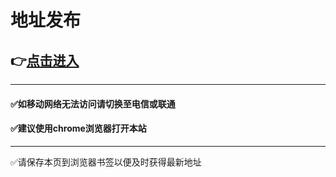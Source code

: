 # 地址发布
## 👉[点击进入](https://yjrk.cc)
-------------------
#### ✅如移动网络无法访问请切换至电信或联通  

#### ✅建议使用chrome浏览器打开本站
--------------
✅请保存本页到浏览器书签以便及时获得最新地址
